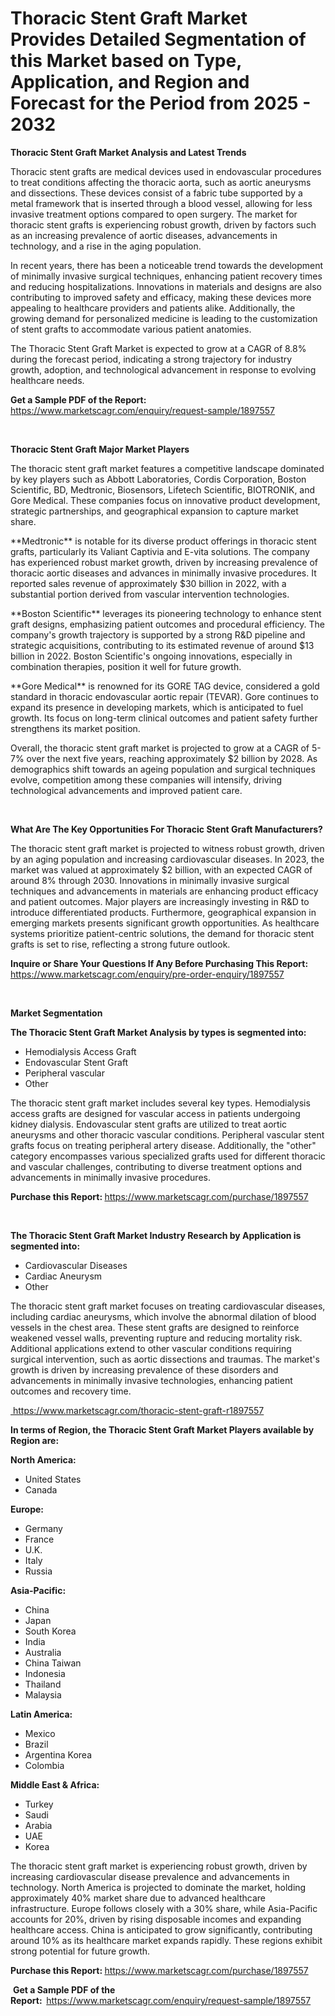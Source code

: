 <p><h1>Thoracic Stent Graft Market Provides Detailed Segmentation of this Market based on Type, Application, and Region and Forecast for the Period from 2025 - 2032</h1></p><p><strong>Thoracic Stent Graft Market Analysis and Latest Trends</strong></p>
<p><p>Thoracic stent grafts are medical devices used in endovascular procedures to treat conditions affecting the thoracic aorta, such as aortic aneurysms and dissections. These devices consist of a fabric tube supported by a metal framework that is inserted through a blood vessel, allowing for less invasive treatment options compared to open surgery. The market for thoracic stent grafts is experiencing robust growth, driven by factors such as an increasing prevalence of aortic diseases, advancements in technology, and a rise in the aging population.</p><p>In recent years, there has been a noticeable trend towards the development of minimally invasive surgical techniques, enhancing patient recovery times and reducing hospitalizations. Innovations in materials and designs are also contributing to improved safety and efficacy, making these devices more appealing to healthcare providers and patients alike. Additionally, the growing demand for personalized medicine is leading to the customization of stent grafts to accommodate various patient anatomies.</p><p>The Thoracic Stent Graft Market is expected to grow at a CAGR of 8.8% during the forecast period, indicating a strong trajectory for industry growth, adoption, and technological advancement in response to evolving healthcare needs.</p></p>
<p><strong>Get a Sample PDF of the Report:&nbsp;</strong> <a href="https://www.marketscagr.com/enquiry/request-sample/1897557?utm_campaign=2304&utm_medium=2&utm_source=Github&utm_content=ia&utm_term=13042025&utm_id=thoracic-stent-graft">https://www.marketscagr.com/enquiry/request-sample/1897557</a></p>
<p>&nbsp;</p>
<p><strong>Thoracic Stent Graft Major Market Players</strong></p>
<p><p>The thoracic stent graft market features a competitive landscape dominated by key players such as Abbott Laboratories, Cordis Corporation, Boston Scientific, BD, Medtronic, Biosensors, Lifetech Scientific, BIOTRONIK, and Gore Medical. These companies focus on innovative product development, strategic partnerships, and geographical expansion to capture market share.</p><p>**Medtronic** is notable for its diverse product offerings in thoracic stent grafts, particularly its Valiant Captivia and E-vita solutions. The company has experienced robust market growth, driven by increasing prevalence of thoracic aortic diseases and advances in minimally invasive procedures. It reported sales revenue of approximately $30 billion in 2022, with a substantial portion derived from vascular intervention technologies.</p><p>**Boston Scientific** leverages its pioneering technology to enhance stent graft designs, emphasizing patient outcomes and procedural efficiency. The company's growth trajectory is supported by a strong R&D pipeline and strategic acquisitions, contributing to its estimated revenue of around $13 billion in 2022. Boston Scientific's ongoing innovations, especially in combination therapies, position it well for future growth.</p><p>**Gore Medical** is renowned for its GORE TAG device, considered a gold standard in thoracic endovascular aortic repair (TEVAR). Gore continues to expand its presence in developing markets, which is anticipated to fuel growth. Its focus on long-term clinical outcomes and patient safety further strengthens its market position.</p><p>Overall, the thoracic stent graft market is projected to grow at a CAGR of 5-7% over the next five years, reaching approximately $2 billion by 2028. As demographics shift towards an ageing population and surgical techniques evolve, competition among these companies will intensify, driving technological advancements and improved patient care.</p></p>
<p>&nbsp;</p>
<p><strong>What Are The Key Opportunities For Thoracic Stent Graft Manufacturers?</strong></p>
<p><p>The thoracic stent graft market is projected to witness robust growth, driven by an aging population and increasing cardiovascular diseases. In 2023, the market was valued at approximately $2 billion, with an expected CAGR of around 8% through 2030. Innovations in minimally invasive surgical techniques and advancements in materials are enhancing product efficacy and patient outcomes. Major players are increasingly investing in R&D to introduce differentiated products. Furthermore, geographical expansion in emerging markets presents significant growth opportunities. As healthcare systems prioritize patient-centric solutions, the demand for thoracic stent grafts is set to rise, reflecting a strong future outlook.</p></p>
<p><strong>Inquire or Share Your Questions If Any Before Purchasing This Report:</strong> <a href="https://www.marketscagr.com/enquiry/pre-order-enquiry/1897557?utm_campaign=2304&utm_medium=2&utm_source=Github&utm_content=ia&utm_term=13042025&utm_id=thoracic-stent-graft">https://www.marketscagr.com/enquiry/pre-order-enquiry/1897557</a></p>
<p>&nbsp;</p>
<p><strong>Market Segmentation</strong></p>
<p><strong>The Thoracic Stent Graft Market Analysis by types is segmented into:</strong></p>
<p><ul><li>Hemodialysis Access Graft</li><li>Endovascular Stent Graft</li><li>Peripheral vascular</li><li>Other</li></ul></p>
<p><p>The thoracic stent graft market includes several key types. Hemodialysis access grafts are designed for vascular access in patients undergoing kidney dialysis. Endovascular stent grafts are utilized to treat aortic aneurysms and other thoracic vascular conditions. Peripheral vascular stent grafts focus on treating peripheral artery disease. Additionally, the "other" category encompasses various specialized grafts used for different thoracic and vascular challenges, contributing to diverse treatment options and advancements in minimally invasive procedures.</p></p>
<p><strong>Purchase this Report:&nbsp;</strong><a href="https://www.marketscagr.com/purchase/1897557?utm_campaign=2304&utm_medium=2&utm_source=Github&utm_content=ia&utm_term=13042025&utm_id=thoracic-stent-graft">https://www.marketscagr.com/purchase/1897557</a></p>
<p>&nbsp;</p>
<p><strong>The Thoracic Stent Graft Market Industry Research by Application is segmented into:</strong></p>
<p><ul><li>Cardiovascular Diseases</li><li>Cardiac Aneurysm</li><li>Other</li></ul></p>
<p><p>The thoracic stent graft market focuses on treating cardiovascular diseases, including cardiac aneurysms, which involve the abnormal dilation of blood vessels in the chest area. These stent grafts are designed to reinforce weakened vessel walls, preventing rupture and reducing mortality risk. Additional applications extend to other vascular conditions requiring surgical intervention, such as aortic dissections and traumas. The market's growth is driven by increasing prevalence of these disorders and advancements in minimally invasive technologies, enhancing patient outcomes and recovery time.</p></p>
<p><a href="https://www.marketscagr.com/thoracic-stent-graft-r1897557?utm_campaign=2304&utm_medium=2&utm_source=Github&utm_content=ia&utm_term=13042025&utm_id=thoracic-stent-graft">&nbsp;https://www.marketscagr.com/thoracic-stent-graft-r1897557</a></p>
<p><strong>In terms of Region, the Thoracic Stent Graft Market Players available by Region are:</strong></p>
<p>
    <p> <strong> North America: </strong>
        <ul>
            <li>United States</li>
            <li>Canada</li>
        </ul>
        </p> 
    <p> <strong> Europe: </strong>
        <ul>
            <li>Germany</li>
            <li>France</li>
            <li>U.K.</li>
            <li>Italy</li>
            <li>Russia</li>
        </ul>
        </p> 
    <p> <strong> Asia-Pacific: </strong>
        <ul>
            <li>China</li>
            <li>Japan</li>
            <li>South Korea</li>
            <li>India</li>
            <li>Australia</li>
            <li>China Taiwan</li>
            <li>Indonesia</li>
            <li>Thailand</li>
            <li>Malaysia</li>
        </ul>
        </p> 
    <p> <strong> Latin America: </strong>
        <ul>
            <li>Mexico</li>
            <li>Brazil</li>
            <li>Argentina Korea</li>
            <li>Colombia</li>
        </ul>
        </p> 
    <p> <strong> Middle East & Africa: </strong>
        <ul>
            <li>Turkey</li>
            <li>Saudi</li>
            <li>Arabia</li>
            <li>UAE</li>
            <li>Korea</li>
        </ul>
    </p>
    </p>
<p><p>The thoracic stent graft market is experiencing robust growth, driven by increasing cardiovascular disease prevalence and advancements in technology. North America is projected to dominate the market, holding approximately 40% market share due to advanced healthcare infrastructure. Europe follows closely with a 30% share, while Asia-Pacific accounts for 20%, driven by rising disposable incomes and expanding healthcare access. China is anticipated to grow significantly, contributing around 10% as its healthcare market expands rapidly. These regions exhibit strong potential for future growth.</p></p>
<p><strong>Purchase this Report: </strong><a href="https://www.marketscagr.com/purchase/1897557?utm_campaign=2304&utm_medium=2&utm_source=Github&utm_content=ia&utm_term=13042025&utm_id=thoracic-stent-graft">https://www.marketscagr.com/purchase/1897557</a></p>
<p>&nbsp;<strong>Get a Sample PDF of the Report:&nbsp;&nbsp;</strong><a href="https://www.marketscagr.com/enquiry/request-sample/1897557?utm_campaign=2304&utm_medium=2&utm_source=Github&utm_content=ia&utm_term=13042025&utm_id=thoracic-stent-graft">https://www.marketscagr.com/enquiry/request-sample/1897557</a></p>
<p><strong></strong></p>
<p><p></p><p></p><p></p></p>